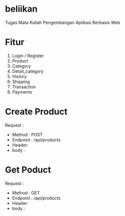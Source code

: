# beliikan
Tugas Mata Kuliah Pengembangan Aplikasi Berbasis Web

# Fitur
1. Login / Register
2. Product
3. Category
4. Detail_category
5. History
6. Shipping
7. Transaction
8. Payments

# Create Product
Request :
  - Method : POST
  - Endpoint : /api/products
  - Header:
  - body :
 
 # Get Poduct
Request :
  - Method : GET
  - Endpoint : /api/products
  - Header:
  - body :
 
